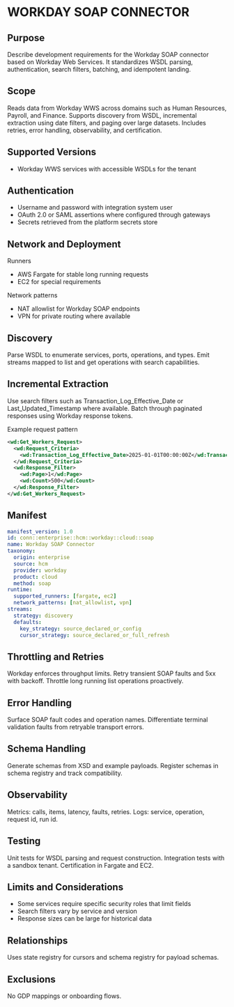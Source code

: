 # WORKDAY SOAP CONNECTOR

## Purpose
Describe development requirements for the Workday SOAP connector based on Workday Web Services. 
It standardizes WSDL parsing, authentication, search filters, batching, and idempotent landing.

## Scope
Reads data from Workday WWS across domains such as Human Resources, Payroll, and Finance. 
Supports discovery from WSDL, incremental extraction using date filters, and paging over large datasets. 
Includes retries, error handling, observability, and certification.

## Supported Versions
- Workday WWS services with accessible WSDLs for the tenant

## Authentication
- Username and password with integration system user
- OAuth 2.0 or SAML assertions where configured through gateways
- Secrets retrieved from the platform secrets store

## Network and Deployment
Runners
- AWS Fargate for stable long running requests
- EC2 for special requirements

Network patterns
- NAT allowlist for Workday SOAP endpoints
- VPN for private routing where available

## Discovery
Parse WSDL to enumerate services, ports, operations, and types. 
Emit streams mapped to list and get operations with search capabilities.

## Incremental Extraction
Use search filters such as Transaction_Log_Effective_Date or Last_Updated_Timestamp where available. 
Batch through paginated responses using Workday response tokens.

Example request pattern
```xml
<wd:Get_Workers_Request>
  <wd:Request_Criteria>
    <wd:Transaction_Log_Effective_Date>2025-01-01T00:00:00Z</wd:Transaction_Log_Effective_Date>
  </wd:Request_Criteria>
  <wd:Response_Filter>
    <wd:Page>1</wd:Page>
    <wd:Count>500</wd:Count>
  </wd:Response_Filter>
</wd:Get_Workers_Request>
```

## Manifest
```yaml
manifest_version: 1.0
id: conn::enterprise::hcm::workday::cloud::soap
name: Workday SOAP Connector
taxonomy:
  origin: enterprise
  source: hcm
  provider: workday
  product: cloud
  method: soap
runtime:
  supported_runners: [fargate, ec2]
  network_patterns: [nat_allowlist, vpn]
streams:
  strategy: discovery
  defaults:
    key_strategy: source_declared_or_config
    cursor_strategy: source_declared_or_full_refresh
```

## Throttling and Retries
Workday enforces throughput limits. 
Retry transient SOAP faults and 5xx with backoff. 
Throttle long running list operations proactively.

## Error Handling
Surface SOAP fault codes and operation names. 
Differentiate terminal validation faults from retryable transport errors.

## Schema Handling
Generate schemas from XSD and example payloads. 
Register schemas in schema registry and track compatibility.

## Observability
Metrics: calls, items, latency, faults, retries. 
Logs: service, operation, request id, run id.

## Testing
Unit tests for WSDL parsing and request construction. 
Integration tests with a sandbox tenant. 
Certification in Fargate and EC2.

## Limits and Considerations
- Some services require specific security roles that limit fields
- Search filters vary by service and version
- Response sizes can be large for historical data

## Relationships
Uses state registry for cursors and schema registry for payload schemas.

## Exclusions
No GDP mappings or onboarding flows.
